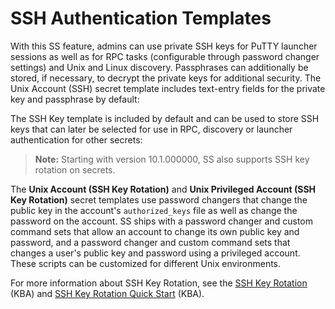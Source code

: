 [title]: # (SSH Authentication Templates)
[tags]: # (Template)
[priority]: # (1000)

# SSH Authentication Templates

With this SS feature, admins can use private SSH keys for PuTTY launcher sessions as well as for RPC tasks (configurable through password changer settings) and Unix and Linux discovery. Passphrases can additionally be stored, if necessary, to decrypt the private keys for additional security. The Unix Account (SSH) secret template includes text-entry fields for the private key and passphrase by default:

The SSH Key template is included by default and can be used to store SSH keys that can later be selected for use in RPC, discovery or launcher authentication for other secrets:

> **Note:** Starting with version 10.1.000000, SS also supports SSH key rotation on secrets.

The **Unix Account (SSH Key Rotation)** and **Unix Privileged Account (SSH Key Rotation)** secret templates use password changers that change the public key in the account's `authorized_keys` file as well as change the password on the account. SS ships with a password changer and custom command sets that allow an account to change its own public key and password, and a password changer and custom command sets that changes a user's public key and password using a privileged account. These scripts can be customized for different Unix environments.

For more information about SSH Key Rotation, see the [SSH Key Rotation](https://thycotic.force.com/support/s/article/SSH-Key-Rotation) (KBA) and [SSH Key Rotation Quick Start](https://thycotic.force.com/support/s/article/SSH-Key-Rotation-Quick-Start) (KBA).
